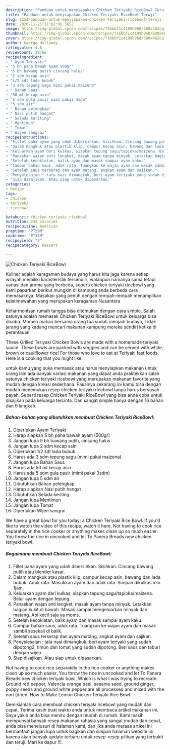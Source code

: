 ```yaml
---
description: "Panduan untuk menyiapakan Chicken Teriyaki RiceBowl Teruji"
title: "Panduan untuk menyiapakan Chicken Teriyaki RiceBowl Teruji"
slug: 2252-panduan-untuk-menyiapakan-chicken-teriyaki-ricebowl-teruji
date: 2020-11-21T11:02:08.565Z
image: https://img-global.cpcdn.com/recipes/716bbf1c4199b968/680x482cq70/chicken-teriyaki-ricebowl-foto-resep-utama.jpg
thumbnail: https://img-global.cpcdn.com/recipes/716bbf1c4199b968/680x482cq70/chicken-teriyaki-ricebowl-foto-resep-utama.jpg
cover: https://img-global.cpcdn.com/recipes/716bbf1c4199b968/680x482cq70/chicken-teriyaki-ricebowl-foto-resep-utama.jpg
author: George Holloway
ratingvalue: 4.6
reviewcount: 29766
recipeingredient:
- " Ayam Teriyaki"
- "5 bh paha bawah ayam 500gr"
- "5 bh bawang putih cincang halus"
- "2 sdm kecap asin"
- "1/2 sdt lada bubuk"
- "3 sdm tepung sagu mimi pakai maizena"
- " Bahan Saus"
- "50 ml kecap asin"
- "5 sdm gula pasir mimi pakai 3sdm"
- "5 sdm air"
- " Bahan pelengkap"
- " Nasi putih hangat"
- " Selada keriting"
- " Mentimun"
- " Tomat"
- " Wijen sangrai"
recipeinstructions:
- "Fillet paha ayam yang udah dibersihkan. Sisihkan. Cincang bawang putih atau blender kasar."
- "Dalam mangkuk atau plastik klip, campur kecap asin, bawang dan lada bubuk. Aduk rata. Masukkan ayam dan aduk rata. Simpan dikulkas min 1jam."
- "Keluarkan ayam dari kulkas, siapkan tepung sagu/tapioka/maizena. Balur ayam dengan tepung."
- "Panaskan wajan anti lengket, masak ayam tanpa minyak. Letakkan bagian kukit di bawah. Masak sampai mengeluarkan minyak dan matang. Api kecil saja ya moms."
- "Setelah kecoklatan, balik ayam dan masak sampai ayam kaku."
- "Campur bahan saus, aduk rata. Tuangkan ke wajan ayam dan masak sambil sesekali di balik."
- "Setelah saus terserap dan ayam matang, angkat ayam dan sajikan."
- "Penyelesaian : tata nasi dimangkuk, beri ayam teriyaki yang sudah dipotong2, timun dan tomat yang sudah dipotong. Beri saus dan taburi dengan wijen."
- "Siap disajikan. Atau siap untuk dipasarkan."
categories:
- Recipe
tags:
- chicken
- teriyaki
- ricebowl

katakunci: chicken teriyaki ricebowl 
nutrition: 241 calories
recipecuisine: American
preptime: "PT29M"
cooktime: "PT31M"
recipeyield: "3"
recipecategory: Dessert

---
```



![Chicken Teriyaki RiceBowl](https://img-global.cpcdn.com/recipes/716bbf1c4199b968/680x482cq70/chicken-teriyaki-ricebowl-foto-resep-utama.jpg)

Kuliner adalah keragaman budaya yang harus kita jaga karena setiap wilayah memiliki karasteristik tersendiri, walaupun namanya sama tetapi variasi dan aroma yang berbeda, seperti chicken teriyaki ricebowl yang kami paparkan berikut mungkin di kampung anda berbeda cara memasaknya. Masakan yang penuh dengan rempah-rempah menampilkan keistimewahan yang merupakan keragaman Nusantara

Keharmonisan rumah tangga bisa ditemukan dengan cara simple. Salah satunya adalah memasak Chicken Teriyaki RiceBowl untuk keluarga bisa dicoba. Momen makan bersama orang tua sudah menjadi budaya, Tidak jarang yang kadang mencari makanan kampung mereka sendiri ketika di perantauan.

These Grilled Teriyaki Chicken Bowls are made with a homemade teriyaki sauce. These bowls are packed with veggies and can be served with white, brown or cauliflower rice! For those who love to eat at Teriyaki fast foods. Here is a cooking that you might like.

untuk kamu yang suka memasak atau harus menyiapkan makanan untuk orang lain ada banyak variasi makanan yang dapat anda praktekkan salah satunya chicken teriyaki ricebowl yang merupakan makanan favorite yang mudah dengan kreasi sederhana. Pasalnya sekarang ini kamu bisa dengan mudah menemukan resep chicken teriyaki ricebowl tanpa harus bersusah payah.
Seperti resep Chicken Teriyaki RiceBowl yang bisa anda coba untuk disajikan pada keluarga tercinta. Dan sangat simple hanya dengan 16 bahan dan 9 langkah.


<!--inarticleads1-->

##### Bahan-bahan yang dibutuhkan membuat Chicken Teriyaki RiceBowl:

1. Diperlukan  Ayam Teriyaki
1. Harap siapkan 5 bh paha bawah ayam (500gr)
1. Jangan lupa 5 bh bawang putih, cincang halus
1. Jangan lupa 2 sdm kecap asin
1. Diperlukan 1/2 sdt lada bubuk
1. Harus ada 3 sdm tepung sagu (mimi pakai maizena)
1. Jangan lupa  Bahan Saus
1. Harus ada 50 ml kecap asin
1. Harus ada 5 sdm gula pasir (mimi pakai 3sdm)
1. Jangan lupa 5 sdm air
1. Dibutuhkan  Bahan pelengkap
1. Harap siapkan  Nasi putih hangat
1. Dibutuhkan  Selada keriting
1. Jangan lupa  Mentimun
1. Jangan lupa  Tomat
1. Diperlukan  Wijen sangrai


We have a great bowl for you today: a Chicken Teriyaki Rice Bowl. If you&#39;d like to watch the video of this recipe, watch it here. Not having to cook rice separately in the rice cooker or anything makes clean up so much easier. You throw the rice in uncooked and let To Panera Breads new chicken teriyaki bowl. 

<!--inarticleads2-->

##### Bagaimana membuat  Chicken Teriyaki RiceBowl:

1. Fillet paha ayam yang udah dibersihkan. Sisihkan. Cincang bawang putih atau blender kasar.
1. Dalam mangkuk atau plastik klip, campur kecap asin, bawang dan lada bubuk. Aduk rata. Masukkan ayam dan aduk rata. Simpan dikulkas min 1jam.
1. Keluarkan ayam dari kulkas, siapkan tepung sagu/tapioka/maizena. Balur ayam dengan tepung.
1. Panaskan wajan anti lengket, masak ayam tanpa minyak. Letakkan bagian kukit di bawah. Masak sampai mengeluarkan minyak dan matang. Api kecil saja ya moms.
1. Setelah kecoklatan, balik ayam dan masak sampai ayam kaku.
1. Campur bahan saus, aduk rata. Tuangkan ke wajan ayam dan masak sambil sesekali di balik.
1. Setelah saus terserap dan ayam matang, angkat ayam dan sajikan.
1. Penyelesaian : tata nasi dimangkuk, beri ayam teriyaki yang sudah dipotong2, timun dan tomat yang sudah dipotong. Beri saus dan taburi dengan wijen.
1. Siap disajikan. Atau siap untuk dipasarkan.


Not having to cook rice separately in the rice cooker or anything makes clean up so much easier. You throw the rice in uncooked and let To Panera Breads new chicken teriyaki bowl. Which is what I was trying to recreate. Ground red pepper, Valencia orange peel, sesame seed, ground ginger, poppy seeds and ground white pepper are all processed and mixed with the nori (dried. How to Make Lemon Chicken Teriyaki Rice Bowl. 

Demikianlah cara membuat chicken teriyaki ricebowl yang mudah dan cepat. Terima kasih buat waktu anda untuk membaca artikel makanan ini. Saya yakin anda bisa meniru dengan mudah di rumah. Kami masih mempunyai banyak resep makanan rahasia yang sangat mudah dan cepat, anda bisa menelusuri di halaman kami, dan jika anda merasa artikel ini bermanfaat jangan lupa untuk bagikan dan simpan halaman website ini karena akan banyak update terbaru untuk resep-resep pilihan yang terbukti dan teruji. Mari ke dapur !!!. 
